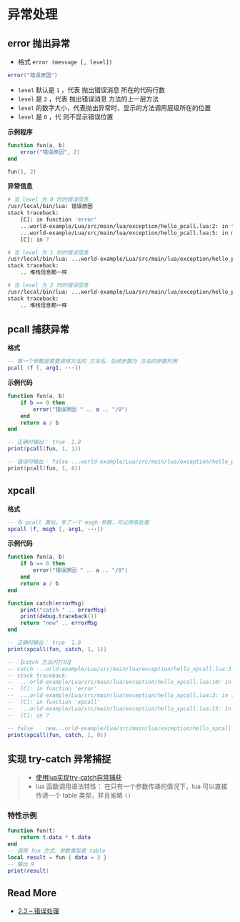 # 异常处理



## error 抛出异常

- 格式 `error (message [, level])`

```lua
error("错误原因")
```

- `level` 默认是 `1` ，代表 抛出错误消息 所在的代码行数
- `level` 是 `2` ，代表 抛出错误消息 方法的上一层方法
- `level`  的数字大小，代表抛出异常时，显示的方法调用层级所在的位置
- `level` 是 `0` ，代 则不显示错误位置

**示例程序**

```lua
function fun(a, b)
    error("错误原因", 2)
end

fun(1, 2)
```

**异常信息**

```bash
# 当 level 为 0 时的错误信息
/usr/local/bin/lua: 错误原因
stack traceback:
	[C]: in function 'error'
	...world-example/Lua/src/main/lua/exception/hello_pcall.lua:2: in function 'fun'
	...world-example/Lua/src/main/lua/exception/hello_pcall.lua:5: in main chunk
	[C]: in ?

# 当 level 为 1 时的错误信息
/usr/local/bin/lua: ...world-example/Lua/src/main/lua/exception/hello_pcall.lua:2: 错误原因
stack traceback:
	.. 堆栈信息都一样

# 当 level 为 2 时的错误信息
/usr/local/bin/lua: ...world-example/Lua/src/main/lua/exception/hello_pcall.lua:5: 错误原因
stack traceback:
	.. 堆栈信息都一样

```



## pcall 捕获异常

**格式**

```lua
-- 第一个参数是需要调用方法的 方法名，后续参数为 方法的参数列表
pcall (f [, arg1, ···])
```



**示例代码**

```lua
function fun(a, b)
    if b == 0 then
        error("错误原因 " .. a .. "/0")
    end
    return a / b
end

-- 正确时输出： true	1.0
print(pcall(fun, 1, 1))

-- 错误时输出： false	...world-example/Lua/src/main/lua/exception/hello_pcall.lua:3: 错误原因 1/0
print(pcall(fun, 1, 0))
```



## xpcall

**格式**

```lua
-- 与 pcall 类似，多了一个 msgh 参数，可以用来处理
xpcall (f, msgh [, arg1, ···])
```

**示例代码**

```lua
function fun(a, b)
    if b == 0 then
        error("错误原因 " .. a .. "/0")
    end
    return a / b
end

function catch(errorMsg)
    print("catch " .. errorMsg)
    print(debug.traceback())
    return "new" .. errorMsg
end

-- 正确时输出： true	1.0
print(xpcall(fun, catch, 1, 1))

-- 【catch 方法内打印】
-- catch ...orld-example/Lua/src/main/lua/exception/hello_xpcall.lua:3: 错误原因 1/0
-- stack traceback:
-- 	...orld-example/Lua/src/main/lua/exception/hello_xpcall.lua:10: in function 'catch'
-- 	[C]: in function 'error'
-- 	...orld-example/Lua/src/main/lua/exception/hello_xpcall.lua:3: in function 'fun'
-- 	[C]: in function 'xpcall'
-- 	...orld-example/Lua/src/main/lua/exception/hello_xpcall.lua:15: in main chunk
-- 	[C]: in ?

-- false	new...orld-example/Lua/src/main/lua/exception/hello_xpcall.lua:3: 错误原因 1/0
print(xpcall(fun, catch, 1, 0))
```



## 实现 try-catch 异常捕捉

> - [使用lua实现try-catch异常捕获](https://tboox.org/cn/2016/12/14/try-catch/)
> - lua 函数调用语法特性： 在只有一个参数传递的情况下，lua 可以直接传递一个 table 类型，并且省略 `()`

### 特性示例

```lua
function fun(t)
    return t.data * t.data
end
-- 调用 fun 方式，参数类型是 table
local result = fun { data = 3 }
-- 输出 9
print(result)
```







## Read More

- [2.3 – 错误处理](https://www.runoob.com/manual/lua53doc/manual.html#2.3)

